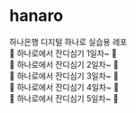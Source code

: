 # hanaro
하나은행 디지털 하나로 실습용 레포  
🌱 하나로에서 잔디심기 1일차~ 🌱  
🌱 하나로에서 잔디심기 2일차~ 🌱  
🌱 하나로에서 잔디심기 3일차~ 🌱  
🌱 하나로에서 잔디심기 4일차~ 🌱  
🌱 하나로에서 잔디심기 5일차~ 🌱  
